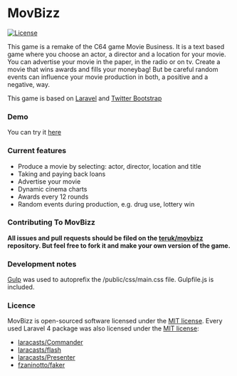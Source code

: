 MovBizz
=====================
[![License](https://poser.pugx.org/laravel/framework/license.svg)](https://packagist.org/packages/laravel/framework)

This game is a remake of the C64 game Movie Business. It is a text based game where you choose an actor, a director and a location for your movie. You can advertise your movie in the paper, in the radio or on tv. Create a movie that wins awards and fills your moneybag! But be careful random events can influence your movie production in both, a positive and a negative, way.

This game is based on [Laravel](http://laravel.com) and [Twitter Bootstrap](http://getbootstrap.com)

### Demo

You can try it [here](http://movbizz.sebbmeyer.de)

### Current features

- Produce a movie by selecting: actor, director, location and title
- Taking and paying back loans
- Advertise your movie
- Dynamic cinema charts
- Awards every 12 rounds
- Random events during production, e.g. drug use, lottery win

### Contributing To MovBizz

**All issues and pull requests should be filed on the [teruk/movbizz](https://github.com/teruk/movbizz) repository. But feel free to fork it and make your own version of the game.** 

### Development notes

[Gulp](http://gulpjs.com/) was used to autoprefix the /public/css/main.css file. Gulpfile.js is included.

### Licence

MovBizz is open-sourced software licensed under the [MIT license](http://opensource.org/licenses/MIT). Every used Laravel 4 package was also licensed under the [MIT license](http://opensource.org/licenses/MIT):

- [laracasts/Commander](https://github.com/laracasts/Commander)
- [laracasts/flash](https://github.com/laracasts/flash)
- [laracasts/Presenter](https://github.com/laracasts/Presenter)
- [fzaninotto/faker](https://github.com/fzaninotto/Faker)
